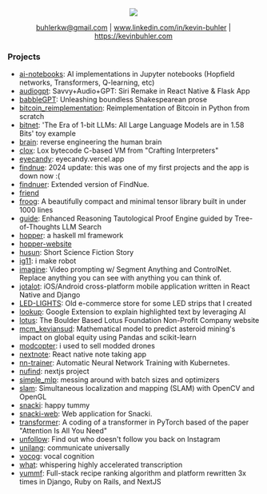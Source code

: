 <div align="center">
<img src="https://github-stats-alpha.vercel.app/api?username=kevbuh&cc=0000000&tc=FFFFFF&ic=fff&bc=0000">
 
 buhlerkw@gmail.com | www.linkedin.com/in/kevin-buhler | https://kevinbuhler.com
</div>

### Projects
- [ai-notebooks](https://github.com/kevbuh/ai-notebooks): AI implementations in Jupyter notebooks (Hopfield networks, Transformers, Q-learning, etc)
- [audiogpt](https://github.com/kevbuh/audiogpt): Savvy+Audio+GPT: Siri Remake in React Native & Flask App
- [babbleGPT](https://github.com/kevbuh/babbleGPT): Unleashing boundless Shakespearean prose
- [bitcoin_reimplementation](https://github.com/kevbuh/bitcoin_reimplementation): Reimplementation of Bitcoin in Python from scratch
- [bitnet](https://github.com/kevbuh/bitnet): 'The Era of 1-bit LLMs: All Large Language Models are in 1.58 Bits' toy example
- [brain](https://github.com/kevbuh/brain): reverse engineering the human brain
- [clox](https://github.com/kevbuh/clox): Lox bytecode C-based VM from "Crafting Interpreters"
- [eyecandy](https://github.com/kevbuh/eyecandy): eyecandy.vercel.app
- [findnue](https://github.com/kevbuh/findnue): 2024 update: this was one of my first projects and the app is down now :(
- [findnuer](https://github.com/kevbuh/findnuer): Extended version of FindNue.
- [friend](https://github.com/kevbuh/friend)
- [froog](https://github.com/kevbuh/froog): A beautifully compact and minimal tensor library built in under 1000 lines
- [guide](https://github.com/kevbuh/guide): Enhanced Reasoning Tautological Proof Engine guided by Tree-of-Thoughts LLM Search
- [hopper](https://github.com/kevbuh/hopper): a haskell ml framework
- [hopper-website](https://github.com/kevbuh/hopper-website)
- [husun](https://github.com/kevbuh/husun): Short Science Fiction Story
- [ig11](https://github.com/kevbuh/ig11): i make robot
- [imagine](https://github.com/kevbuh/imagine): Video prompting w/ Segment Anything and ControlNet. Replace anything you can see with anything you can think of.
- [jotalot](https://github.com/kevbuh/jotalot): iOS/Android cross-platform mobile application written in React Native and Django
- [LED-LIGHTS](https://github.com/kevbuh/LED-LIGHTS): Old e-commerce store for some LED strips that I created
- [lookup](https://github.com/kevbuh/lookup): Google Extension to explain highlighted text by leveraging AI
- [lotus](https://github.com/kevbuh/lotus): The Boulder Based Lotus Foundation Non-Profit Company website
- [mcm_keviansud](https://github.com/kevbuh/mcm_keviansud): Mathematical model to predict asteroid mining's impact on global equity using Pandas and scikit-learn
- [modcopter](https://github.com/kevbuh/modcopter): i used to sell modded drones
- [nextnote](https://github.com/kevbuh/nextnote): React native note taking app
- [nn-trainer](https://github.com/kevbuh/nn-trainer): Automatic Neural Network Training with Kubernetes.
- [nufind](https://github.com/kevbuh/nufind): nextjs project
- [simple_mlp](https://github.com/kevbuh/simple_mlp): messing around with batch sizes and optimizers
- [slam](https://github.com/kevbuh/slam): Simultaneous localization and mapping (SLAM) with OpenCV and OpenGL
- [snacki](https://github.com/kevbuh/snacki): happy tummy
- [snacki-web](https://github.com/kevbuh/snacki-web): Web application for Snacki.
- [transformer](https://github.com/kevbuh/transformer): A coding of a transformer in PyTorch based of the paper "Attention Is All You Need"
- [unfollow](https://github.com/kevbuh/unfollow): Find out who doesn't follow you back on Instagram
- [unilang](https://github.com/kevbuh/unilang): communicate universally
- [vocog](https://github.com/kevbuh/vocog): vocal cognition
- [what](https://github.com/kevbuh/what): whispering highly accelerated transcription
- [yummf](https://github.com/kevbuh/yummf): Full-stack recipe ranking algorithm and platform rewritten 3x times in Django, Ruby on Rails, and NextJS

